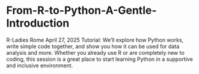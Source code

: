 # From-R-to-Python-A-Gentle-Introduction

R-Ladies Rome April 27, 2025 Tutorial: We’ll explore how Python works, write simple code together, and show you how it can be used for data analysis and more. Whether you already use R or are completely new to coding, this session is a great place to start learning Python in a supportive and inclusive environment. 
